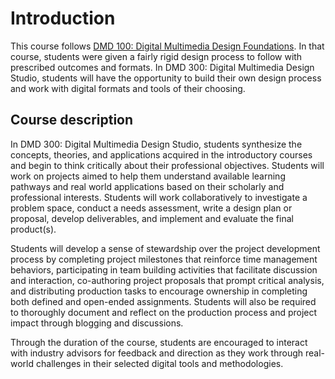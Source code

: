 # Introduction

This course follows [DMD 100: Digital Multimedia Design Foundations](https://legacy.gitbook.com/book/dmd-program/dmd-100-sp19/details). In that course, students were given a fairly rigid design process to follow with prescribed outcomes and formats. In DMD 300: Digital Multimedia Design Studio, students will have the opportunity to build their own design process and work with digital formats and tools of their choosing.

## Course description

In DMD 300: Digital Multimedia Design Studio, students synthesize the concepts, theories, and applications acquired in the introductory courses and begin to think critically about their professional objectives. Students will work on projects aimed to help them understand available learning pathways and real world applications based on their scholarly and professional interests. Students will work collaboratively to investigate a problem space, conduct a needs assessment, write a design plan or proposal, develop deliverables, and implement and evaluate the final product\(s\).

Students will develop a sense of stewardship over the project development process by completing project milestones that reinforce time management behaviors, participating in team building activities that facilitate discussion and interaction, co-authoring project proposals that prompt critical analysis, and distributing production tasks to encourage ownership in completing both defined and open-ended assignments. Students will also be required to thoroughly document and reflect on the production process and project impact through blogging and discussions.

Through the duration of the course, students are encouraged to interact with industry advisors for feedback and direction as they work through real-world challenges in their selected digital tools and methodologies.





